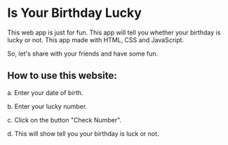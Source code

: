 
# Is Your Birthday Lucky

This web app is just for fun. This app will tell you whether your birthday is lucky or not. This app made with HTML, CSS and JavaScript.

So, let's share with your friends and have some fun.
## How to use this website:

a. Enter your date of birth.

b. Enter your lucky number.

c. Click on the button "Check Number".

d. This will show tell you your birthday is luck or not.
